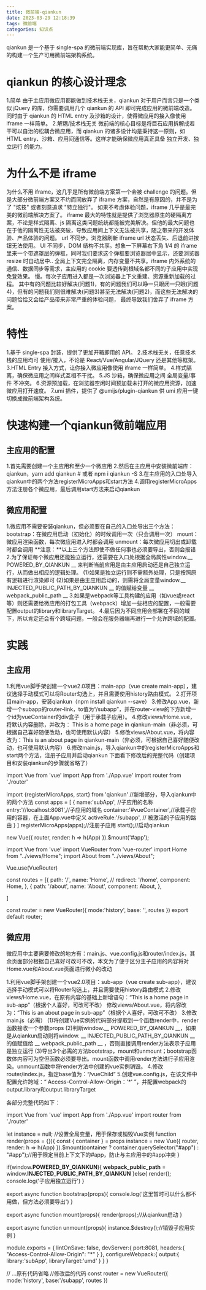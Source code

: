 ```yaml
---
title: 微前端-qiankun
date: 2023-03-29 12:18:39
tags: 微前端
categories: 知识点
---
```

qiankun 是一个基于 single-spa 的微前端实现库，旨在帮助大家能更简单、无痛的构建一个生产可用微前端架构系统。
# qiankun 的核心设计理念
1.简单
由于主应用微应用都能做到技术栈无关，qiankun 对于用户而言只是一个类似 jQuery 的库，你需要调用几个 qiankun 的 API 即可完成应用的微前端改造。同时由于 qiankun 的 HTML entry 及沙箱的设计，使得微应用的接入像使用 iframe 一样简单。
2.解耦/技术栈无关
微前端的核心目标是将巨石应用拆解成若干可以自治的松耦合微应用，而 qiankun 的诸多设计均是秉持这一原则，如 HTML entry、沙箱、应用间通信等。这样才能确保微应用真正具备 独立开发、独立运行 的能力。

# 为什么不是 iframe
为什么不用 iframe，这几乎是所有微前端方案第一个会被 challenge 的问题。但是大部分微前端方案又不约而同放弃了 iframe 方案，自然是有原因的，并不是为了 "炫技" 或者刻意追求 "特立独行"。
如果不考虑体验问题，iframe 几乎是最完美的微前端解决方案了。
iframe 最大的特性就是提供了浏览器原生的硬隔离方案，不论是样式隔离、js 隔离这类问题统统都能被完美解决。但他的最大问题也在于他的隔离性无法被突破，导致应用间上下文无法被共享，随之带来的开发体验、产品体验的问题。
url 不同步。浏览器刷新 iframe url 状态丢失、后退前进按钮无法使用。
UI 不同步，DOM 结构不共享。想象一下屏幕右下角 1/4 的 iframe 里来一个带遮罩层的弹框，同时我们要求这个弹框要浏览器居中显示，还要浏览器 resize 时自动居中..
全局上下文完全隔离，内存变量不共享。iframe 内外系统的通信、数据同步等需求，主应用的 cookie 要透传到根域名都不同的子应用中实现免登效果。
慢。每次子应用进入都是一次浏览器上下文重建、资源重新加载的过程。
其中有的问题比较好解决(问题1)，有的问题我们可以睁一只眼闭一只眼(问题4)，但有的问题我们则很难解决(问题3)甚至无法解决(问题2)，而这些无法解决的问题恰恰又会给产品带来非常严重的体验问题， 最终导致我们舍弃了 iframe 方案。

# 特性
1.基于 single-spa 封装，提供了更加开箱即用的 API。
2.技术栈无关，任意技术栈的应用均可 使用/接入，不论是 React/Vue/Angular/JQuery 还是其他等框架。
3.HTML Entry 接入方式，让你接入微应用像使用 iframe 一样简单。
4.样式隔离，确保微应用之间样式互相不干扰。
5.JS 沙箱，确保微应用之间 全局变量/事件 不冲突。
6.资源预加载，在浏览器空闲时间预加载未打开的微应用资源，加速微应用打开速度。
7.umi 插件，提供了 @umijs/plugin-qiankun 供 umi 应用一键切换成微前端架构系统。

# 快速构建一个qiankun微前端应用
## 主应用的配置
1.首先需要创建一个主应用和至少一个微应用
2.然后在主应用中安装微前端库：qiankun，yarn add qiankun # 或者 npm i qiankun -S
3.在主应用的入口处导入qiankun中的两个方法registerMicroApps和start方法
4.调用registerMicroApps方法注册各个微应用，最后调用start方法来启动qiankun

## 微应用配置
1.微应用不需要安装qiankun，但必须要在自己的入口处导出三个方法：
bootstrap：在微应用启动（初始化）的时候调用一次（只会调用一次）
mount：微应用渲染函数，每次微应用进入时都会调用
unmount：每次微应用切出或卸载时都会调用
**注意：**以上三个方法即使不做任何事也必须要导出，否则会报错
2.为了保证每个微应用还能独立运行，还需要在入口处根据全局属性window.__ POWERED_BY_QIANKUN __ 来判断当前应用是由主应用启动还是自己独立运行，从而做出相应的逻辑处理。
(1)如果是独立运行则不需额外处理，只是按照原有逻辑进行渲染即可
(2)如果是由主应用启动的，则需将全局变量window.__ INJECTED_PUBLIC_PATH_BY_QIANKUN __ 的值赋给变量 __ webpack_public_path __
3.如果是webpack等工具构建的应用（如vue或react等）则还需要给微应用的打包工具（webpack）增加一些相应的配置，一般需要配置output的library和libraryTarget。
4.最后因为不同应用会部署在不同的域下，所以肯定还会有个跨域问题，一般会在服务器端再进行一个允许跨域的配置。

# 实践
## 主应用
1.利用vue脚手架创建一个vue2.0项目：main-app（vue create main-app），建议选择手动模式可以将Router勾选上，并且需要使用history路由模式。
2.打开项目main-app，安装qiankun（npm install qiankun --save）
3.修改App.vue，新增一个subapp的router-link，to值为“/subapp”，并在router-view的下方新增一个id为vueContainer的div盒子（用于承载子应用）。
4.修改views/Home.vue，将默认内容删除，并改为： This is a home page in qiankun-main（非必须，可根据自己喜好随便改动，也可使用默认内容）
5.修改views/About.vue，将内容改为：This is an about page in qiankun-main（非必须，可根据自己喜好随便改动，也可使用默认内容）
6.修改main.js，导入qiankun中的registerMicroApps和start两个方法，注册子应用并启动qiankun
下面看下修改后的完整代码（创建项目和安装qiankun的步骤就省略了）
<!-- App.vue -->
<template>
	<div id="app">
		<div id="nav">
			<router-link to="/">Home</router-link> |
			<router-link to="/about">About</router-link> |
			<router-link to="/subapp">sub-app</router-link> | <!--新增部分-->
		</div>
		<router-view />
		<div id="vueContainer"></div><!--新增部分，用于承载子应用-->
	</div>
</template>

<!-- views/Home.vue -->
<template>
	<div class="home">This is a home page in qiankun-main</div>
</template>

<!-- views/About.vue -->
<template>
	<div class="home">This is an about page in qiankun-main</div>
</template>

<!-- main.js -->
import Vue from 'vue'
import App from './App.vue'
import router from './router'
<!-- ======================新增内容开始=============================== -->
import {registerMicroApps, start} from 'qiankun' //新增部分，导入qiankun中的两个方法
const apps = [
{
	name:'subApp', //子应用的名称
	entry:'//localhost:8081',//子应用的域名
	container:'#vueContainer',//承载子应用的容器，在上面App.vue中定义
	activeRule:'/subapp', // 被激活的子应用的路由
}
]
registerMicroApps(apps);//注册子应用
start();//启动qiankun
<!-- ======================新增内容结束=============================== -->
new Vue({
	router,
	render: h => h(App)
}).$mount('#app');


<!-- router/index.js -->
import Vue from 'vue'
import VueRouter from 'vue-router'
import Home from "../views/Home";
import About from "../views/About";

Vue.use(VueRouter)

const routes = [{
        path: '/',
        name: 'Home',
        // redirect: '/home',
        component: Home,
    },
    {
        path: '/about',
        name: 'About',
        component: About,
    },

]
<!-- 以下是修改后的代码 -->
const router = new VueRouter({
	mode:'history',
	base: '',
	routes
})
export default router;


## 微应用
微应用中主要需要修改的地方有：main.js、vue.config.js和router/index.js，其余页面部分根据自己喜好可改可不改，本文为了便于区分主子应用的内容将对Home.vue和About.vue页面进行微小的改动

1.利用vue脚手架创建一个vue2.0项目：sub-app（vue create sub-app），建议选择手动模式可以将Router勾选上，并且需要使用history路由模式
2.修改views/Home.vue，在原有内容的基础上新增语句：“This is a home page in sub-app”（根据个人喜好，可改可不改）
修改views/About.vue，将内容改为：“This is an about page in sub-app”（根据个人喜好，可改可不改）
3.修改main.js（必需）
(1)将创建Vue实例的代码部分提取到一个函数render中，render函数接收一个参数props
(2)判断window.__ POWERED_BY_QIANKUN __，如果是从qiankun启动则将window. __ INJECTED_PUBLIC_PATH_BY_QIANKUN __ 的值赋值给 __ webpack_public_path __ ，否则直接调用render方法表示子应用是独立运行
(3)导出3个必需的方法bootstrap，mount和unmount；bootstrap函数体内容可为空但函数必须要导出。mount函数中调用render方法进行子应用渲染。unmount函数中将render方法中创建的vue实例销毁。
4.修改router/index.js，指定base值为：“/vueChild”
5.创建vue.config.js，在该文件中配置允许跨域：“ Access-Control-Allow-Origin：'*' ”，并配置webpack的output.library和output.libraryTarget

各部分完整代码如下：
<!--======================== views/Home.vue ====================-->
<template>
	<div class="home">
		<img alt="Vue logo" src="../assets/logo.png" />
		<h1 style="color:red;">This is a home page in sub-app</h1>
	</div>
</template>

<!--======================== views/About.vue ====================-->
<template>
	<div class="About">		
		This is an about page in sub-app
	</div>
</template>

<!--  main.js -->
import Vue from 'vue'
import App from './App.vue'
import router from './router'

let instance = null; //设置全局变量，用于保存或销毁Vue实例
function render(props = {}){
	const { container } = props
	instance = new Vue({
		router,
		render: h => h(App)
	}).$mount(container ? container.querySelector("#app") : "#app");//用于限定当前上下文下的#app，防止与主应用中的#app冲突
}

if(window.__POWERED_BY_QIANKUN__){
	__webpack_public_path__ = window.__INJECTED_PUBLIC_PATH_BY_QIANKUN__
}else{
	render();
	console.log('子应用独立运行')
}

export async function bootstrap(props){
	console.log('这里暂时可以什么都不用做，但方法必须要导出')
}

export async function mount(props){
	render(props);//从qiankun启动
}

export async function unmount(props){
	instance.$destroy();//销毁子应用实例
}
<!-- vue.config.js -->
module.exports = {
	lintOnSave: false,
	devServer:{
		port:8081,
		headers:{
			"Access-Control-Allow-Origin": "*"
		}
	},
	configureWebpack:{
		output:{
			library:'subApp',
			libraryTarget:'umd'
		}
	}
}

<!-- router/index.js -->
// ...原有代码省略
//修改后的代码
const router = new VueRouter({
	mode:'history',
	base:'/subapp',
	routes
})
